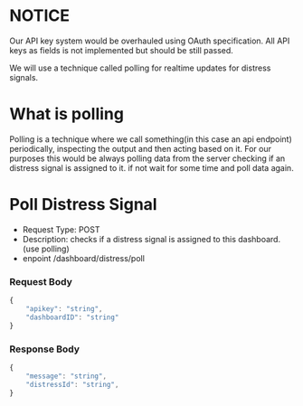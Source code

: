 # NOTICE
Our API key system would be overhauled using OAuth specification. All API keys as fields is not implemented but should be still passed.

We will use a technique called polling for realtime updates for distress signals. 

# What is polling

Polling is a technique where we call something(in this case an api endpoint) periodically, inspecting the output and then acting based on it. For our purposes this would be always polling data from the server checking if an distress signal is assigned to it. if not wait for some time and poll data again.

# Poll Distress Signal
- Request Type: POST
- Description: checks if a distress signal is assigned to this dashboard. (use polling)
- enpoint /dashboard/distress/poll

### Request Body
```javascript
{
    "apikey": "string",
    "dashboardID": "string"
}
```

### Response Body
```javascript
{
    "message": "string",
    "distressId": "string",
}
```
